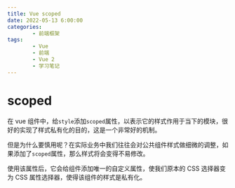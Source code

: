 ```yaml
---
title: Vue scoped
date: 2022-05-13 6:00:00
categories:
        - 前端框架
tags:
        - Vue
        - 前端
        - Vue 2
        - 学习笔记
---
```


# scoped

在 vue 组件中，给`style`添加`scoped`属性，以表示它的样式作用于当下的模块，很好的实现了样式私有化的目的，这是一个非常好的机制。

但是为什么要慎用呢？在实际业务中我们往往会对公共组件样式做细微的调整，如果添加了`scoped`属性，那么样式将会变得不易修改。

使用该属性后，它会给组件添加唯一的自定义属性，使我们原本的 CSS 选择器变为 CSS 属性选择器，使得该组件的样式是私有化。
